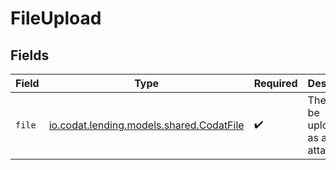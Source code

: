 # FileUpload


## Fields

| Field                                                                        | Type                                                                         | Required                                                                     | Description                                                                  |
| ---------------------------------------------------------------------------- | ---------------------------------------------------------------------------- | ---------------------------------------------------------------------------- | ---------------------------------------------------------------------------- |
| `file`                                                                       | [io.codat.lending.models.shared.CodatFile](../../models/shared/CodatFile.md) | :heavy_check_mark:                                                           | The file to be uploaded as an attachment.                                    |